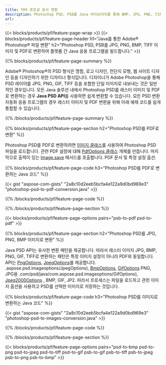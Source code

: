 ```yaml
---
title: 자바 포토샵 문서 변환
description: Photoshop PSD, PSB를 Java 라이브러리를 통해 BMP, JPG, PNG, TIFF 및 PDF를 포함한 이미지로 변환합니다.
url: 
---
```


{{< blocks/products/pf/feature-page-wrap >}}
{{< blocks/products/pf/feature-page-header h1="Java를 통한 Adobe® Photoshop® 파일 변환" h2="Photoshop PSD, PSB를 JPG, PNG, BMP, TIFF 이미지 및 PDF로 변환하여 플랫폼 간 Java 응용 프로그램을 빌드합니다." >}}

{{% blocks/products/pf/feature-page-summary %}}

Adobe® Photoshop®의 PSD 형식은 명함, 로고 디자인, 전단지 모형, 웹 사이트 디자인 등을 디자인하기 위한 디자이너 형식입니다. 디자이너가 Adobe Photoshop을 통해 PSD 레이어를 JPG, PNG, GIF, TIFF 등을 포함한 단일 이미지로 내보내는 것은 일반적인 경우입니다. 모든 Java 솔루션 내에서 Photoshop PSD를 래스터 이미지 및 PDF로 변환하는 경우 **Java PSD API**를 사용하면 쉽게 변환할 수 있습니다. 모든 PSD 변환 자동화 응용 프로그램의 경우 래스터 이미지 및 PDF 변환을 위해 아래 예제 코드를 쉽게 통합할 수 있습니다.

{{% /blocks/products/pf/feature-page-summary  %}}

{{% blocks/products/pf/feature-page-section  h2="Photoshop PSD를 PDF로 변환" %}}

Photoshop PSD를 PDF로 변환하려면 [이미지 클래스](https://apireference.aspose.com/psd/java/com.aspose.psd/Image)를 사용하여 Photoshop PSD 파일을 로드합니다. 관련 PDF 설정에 대해 [PdfOptions 클래스](https://apireference.aspose.com/psd/java/com.aspose.psd.imageoptions/PdfOptions) 개체를 만듭니다. 마지막으로 출력이 있는 [Image.save](https://apireference.aspose.com/psd/java/com.aspose.psd/Image#save-java.lang.String-com.aspose.psd.ImageOptionsBase-) 메서드를 호출합니다. PDF 문서 및 특정 설정 옵션.

{{% blocks/products/pf/feature-page-code h3="Photoshop PSD를 PDF로 변환하는 Java 코드" %}}

{{< gist "aspose-com-gists" "2a8c10d2eeb5bcfa4e122a9d0bd969e3" "photoshop-psd-to-pdf-conversion.java" >}}

{{% /blocks/products/pf/feature-page-code  %}}

{{% /blocks/products/pf/feature-page-section %}}

{{< blocks/products/pf/feature-page-options pairs="psb-to-pdf psd-to-pdf" >}}

{{% blocks/products/pf/feature-page-section  h2="Photoshop PSD를 JPG, PNG, BMP 이미지로 변환" %}}

Java PSD API는 유사한 변환 패턴을 제공합니다. 따라서 래스터 이미지 JPG, BMP, PNG, GIF, TIFF로 변환하는 패턴은 특정 이미지 설정이 아니라 PDF와 동일합니다. API는 [PngOptions](https://apireference.aspose.com/psd/java/com.aspose.psd.imageoptions/PngOptions), [JpegOptions](https://apireference.aspose.com/psd/java/com)를 제공합니다. .aspose.psd.imageoptions/JpegOptions), [BmpOptions](https://apireference.aspose.com/psd/java/com.aspose.psd.imageoptions/BmpOptions), [GifOptions](https://apireference.aspose) PNG, JPG용 .com/psd/java/com.aspose.psd.imageoptions/GifOptions), [Jpeg2000Options](https://apireference.aspose.com/psd/java/com.aspose.psd.imageoptions/Jpeg2000Options) , BMP, GIF, JP2. 따라서 프로세스는 파일을 로드하고 관련 이미지 옵션을 사용하고 PSD를 선택한 이미지로 저장하는 것입니다.

{{% blocks/products/pf/feature-page-code h3="Photoshop PSD를 이미지로 변환하는 Java 코드" %}}

{{< gist "aspose-com-gists" "2a8c10d2eeb5bcfa4e122a9d0bd969e3" "photoshop-psd-to-images-conversion.java" >}}

{{% /blocks/products/pf/feature-page-code  %}}

{{% /blocks/products/pf/feature-page-section %}}

{{< blocks/products/pf/feature-page-options pairs="psd-to-bmp psd-to-png psd-to-jpeg psd-to-tiff psd-to-gif psb-to-gif psb-to-tiff psb-to-jpeg psb-to-png psb-to-bmp" >}}
